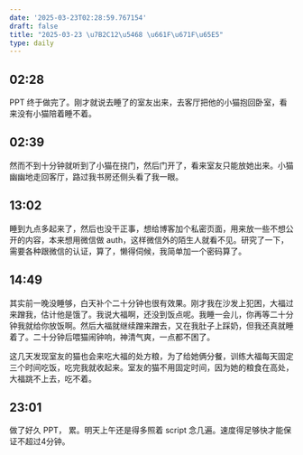 ```yaml
---
date: '2025-03-23T02:28:59.767154'
draft: false
title: "2025-03-23 \u7B2C12\u5468 \u661F\u671F\u65E5"
type: daily
---
```


## 02:28

PPT 终于做完了。刚才就说去睡了的室友出来，去客厅把他的小猫抱回卧室，看来没有小猫陪着睡不着。


## 02:39

然而不到十分钟就听到了小猫在挠门，然后门开了，看来室友只能放她出来。小猫幽幽地走回客厅，路过我书房还侧头看了我一眼。


## 13:02

睡到九点多起来了，然后也没干正事，想给博客加个私密页面，用来放一些不想公开的内容，本来想用微信做 auth，这样微信外的陌生人就看不见。研究了一下，需要各种跟微信的认证，算了，懒得伺候，我简单加一个密码算了。


## 14:49

其实前一晚没睡够，白天补个二十分钟也很有效果。刚才我在沙发上犯困，大福过来蹭我，估计他是饿了。我说大福啊，还没到饭点呢。我睡一会儿，你再等二十分钟我就给你放饭啊。然后大福就继续蹭来蹭去，又在我肚子上踩奶，但我还真就睡着了。二十分钟后喂猫闹钟响，神清气爽，一点都不困了。


这几天发现室友的猫也会来吃大福的处方粮，为了给她俩分餐，训练大福每天固定三个时间吃饭，吃完我就收起来。室友的猫不用固定时间，因为她的粮食在高处，大福跳不上去，吃不着。


## 23:01

做了好久 PPT， 累。明天上午还是得多照着 script 念几遍。速度得足够快才能保证不超过4分钟。

